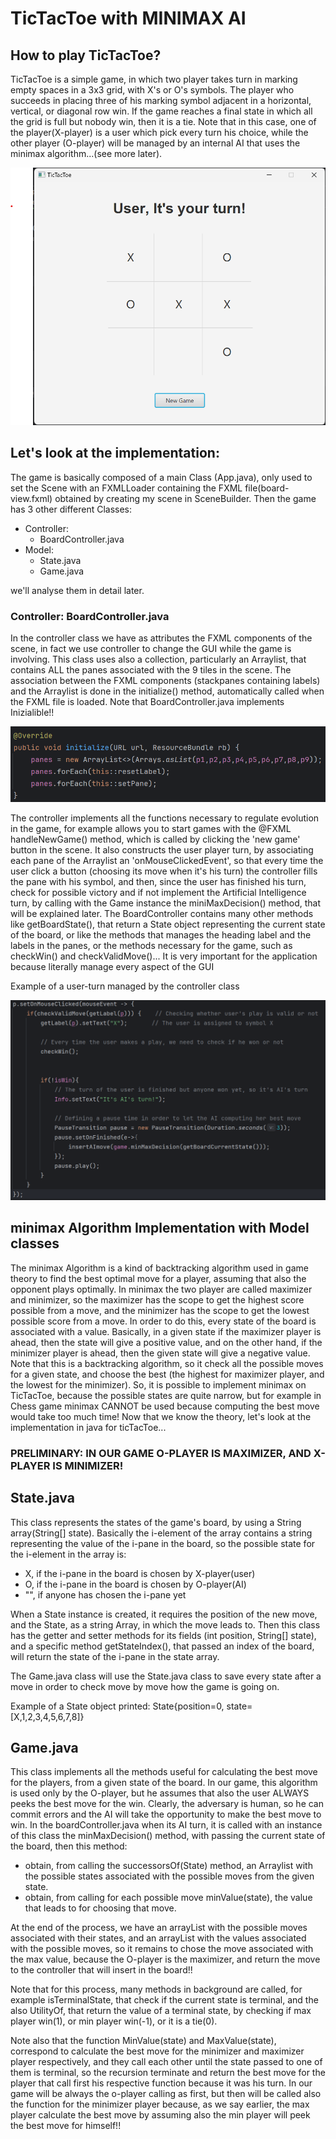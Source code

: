 # TicTacToe with MINIMAX AI

## How to play TicTacToe?
TicTacToe is a simple game, in which two player takes turn in marking empty spaces in a 3x3 grid,
with X's or O's symbols. The player who succeeds in placing three of his marking symbol adjacent in a horizontal,
vertical, or diagonal row win. If the game reaches a final state in which all the grid is full but nobody win,
then it is a tie.
Note that in this case, one of the player(X-player) is a user which pick every turn his choice, while the other player
(O-player) will be managed by an internal AI that uses the minimax algorithm...(see more later).

![](game-view.png)

## Let's look at the implementation:
The game is basically composed of a main Class (App.java), only used to set the Scene with an FXMLLoader
containing the FXML file(board-view.fxml) obtained by creating my scene in SceneBuilder.
Then the game has 3 other different Classes:
- Controller: 
    - BoardController.java 
- Model:
    - State.java
    - Game.java

we'll analyse them in detail later.

### Controller: BoardController.java
In the controller class we have as attributes the FXML components of the scene, in fact we use controller
to change the GUI while the game is involving. 
This class uses also a collection, particularly an Arraylist<Stackpane>, that contains ALL
the panes associated with the 9 tiles in the scene.
The association between the FXML components (stackpanes containing labels) and the Arraylist is done
in the initialize() method, automatically called when the FXML file is loaded.
Note that BoardController.java implements Inizialible!!

![](initialize().png)

The controller implements all the functions necessary to regulate evolution in the game, 
for example allows you to start games with the @FXML handleNewGame() method, which is called by clicking the
'new game' button in the scene.
It also constructs the user player turn, by associating each pane of the Arraylist an 'onMouseClickedEvent', so that every time
the user click a button (choosing its move when it's his turn) the controller fills the pane with his symbol, and then,
since the user has finished his turn, check for possible victory and if not implement the Artificial Intelligence turn,
by calling with the Game instance the miniMaxDecision() method, that will be explained later.
The BoardController contains many other methods like getBoardState(), that return a State object representing the current
state of the board, or like the methods that manages the heading label and the labels in the panes, or the methods
necessary for the game, such as checkWin() and checkValidMove()...
It is very important for the application because literally manage every aspect of the GUI

Example of a user-turn managed by the controller class

![](user-tourn.png)

## minimax Algorithm Implementation with Model classes
The minimax Algorithm is a kind of backtracking algorithm used in game theory to find the best optimal move
for a player, assuming that also the opponent plays optimally.
In minimax the two player are called maximizer and minimizer, so the maximizer has the scope to
get the highest score possible from a move, and the minimizer has the scope to get the lowest
possible score from a move.
In order to do this, every state of the board is associated with a value. Basically, in a given state
if the maximizer player is ahead, then the state will give a positive value, and on the other hand, if the 
minimizer player is ahead, then the given state will give a negative value.
Note that this is a backtracking algorithm, so it check all the possible moves for a given state, and
choose the best (the highest for maximizer player, and the lowest for the minimizer). So, it is possible to implement
minimax on TicTacToe, because the possible states are quite narrow, but for example in Chess game minimax CANNOT be
used because computing the best move would take too much time!
Now that we know the theory, let's look at the implementation in java for ticTacToe...

### PRELIMINARY: IN OUR GAME O-PLAYER IS MAXIMIZER, AND X-PLAYER IS MINIMIZER!

## State.java
This class represents the states of the game's board, by using a String array(String[] state).
Basically the i-element of the array contains a string representing the value of the i-pane in the board,
so the possible state for the i-element in the array is:
- X, if the i-pane in the board is chosen by X-player(user)
- O, if the i-pane in the board is chosen by O-player(AI)
- "", if anyone has chosen the i-pane yet

When a State instance is created, it requires the position of the new move, and the State, as a string Array,
in which the move leads to.
Then this class has the getter and setter methods for its fields (int position, String[] state), and
a specific method getStateIndex(), that passed an index of the board, will return the state of the
i-pane in the state array.

The Game.java class will use the State.java class to save every state after a move in order to
check move by move how the game is going on.

Example of a State object printed:
State{position=0, state=[X,1,2,3,4,5,6,7,8]}

## Game.java
This class implements all the methods useful for calculating the best move for the players,
from a given state of the board.
In our game, this algorithm is used only by the O-player, but he assumes that also the user ALWAYS
peeks the best move for the win. Clearly, the adversary is human, so he can commit errors and the AI
will take the opportunity to make the best move to win.
In the boardController.java when its AI turn, it is called with an instance of this class the 
minMaxDecision() method, with passing the current state of the board, then this method:
- obtain, from calling the successorsOf(State) method, an Arraylist with the possible
states associated with the possible moves from the given state.
- obtain, from calling for each possible move minValue(state), the value that leads to for choosing that move.

At the end of the process, we have an arrayList with the possible moves associated with their states, and
an arrayList with the values associated with the possible moves, so it remains to chose the move associated
with the max value, because the O-player is the maximizer, and return the move to the controller that will
insert in the board!!

Note that for this process, many methods in background are called, for example isTerminalState, that
check if the current state is terminal, and the also UtilityOf, that return the value of a terminal state,
by checking if max player win(1), or min player win(-1), or it is a tie(0).

Note also that the function MinValue(state) and MaxValue(state), correspond to calculate the best move
for the minimizer and maximizer player respectively, and they call each other until the state passed 
to one of them is terminal, so the recursion terminate and return the best move for the player that call
first his respective function because it was his turn.
In our game will be always the o-player calling as first, but then will be called also the function
for the minimizer player because, as we say earlier, the max player calculate the best move by assuming
also the min player will peek the best move for himself!!